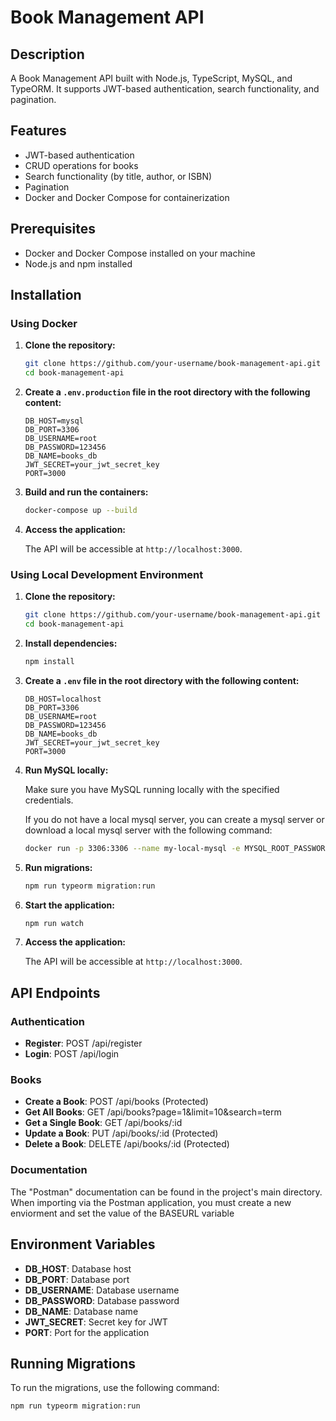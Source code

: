 # Book Management API

## Description
A Book Management API built with Node.js, TypeScript, MySQL, and TypeORM. It supports JWT-based authentication, search functionality, and pagination.

## Features
- JWT-based authentication
- CRUD operations for books
- Search functionality (by title, author, or ISBN)
- Pagination
- Docker and Docker Compose for containerization

## Prerequisites
- Docker and Docker Compose installed on your machine
- Node.js and npm installed

## Installation

### Using Docker

1. **Clone the repository:**

    ```sh
    git clone https://github.com/your-username/book-management-api.git
    cd book-management-api
    ```

2. **Create a `.env.production` file in the root directory with the following content:**

    ```env
    DB_HOST=mysql
    DB_PORT=3306
    DB_USERNAME=root
    DB_PASSWORD=123456
    DB_NAME=books_db
    JWT_SECRET=your_jwt_secret_key
    PORT=3000
    ```

3. **Build and run the containers:**

    ```sh
    docker-compose up --build
    ```

4. **Access the application:**

   The API will be accessible at `http://localhost:3000`.

### Using Local Development Environment

1. **Clone the repository:**

    ```sh
    git clone https://github.com/your-username/book-management-api.git
    cd book-management-api
    ```

2. **Install dependencies:**

    ```sh
    npm install
    ```

3. **Create a `.env` file in the root directory with the following content:**

    ```env
    DB_HOST=localhost
    DB_PORT=3306
    DB_USERNAME=root
    DB_PASSWORD=123456
    DB_NAME=books_db
    JWT_SECRET=your_jwt_secret_key
    PORT=3000
    ```

4. **Run MySQL locally:**

   Make sure you have MySQL running locally with the specified credentials. 
   
   If you do not have a local mysql server, you can create a mysql server or download a local mysql server with the following command:
   ```sh
   docker run -p 3306:3306 --name my-local-mysql -e MYSQL_ROOT_PASSWORD=123456 -d mysql:8.0
   ```
5. **Run migrations:**

    ```sh
    npm run typeorm migration:run
    ```

6. **Start the application:**

    ```sh
    npm run watch
    ```

7. **Access the application:**

   The API will be accessible at `http://localhost:3000`.

## API Endpoints

### Authentication
- **Register**: POST /api/register
- **Login**: POST /api/login

### Books
- **Create a Book**: POST /api/books (Protected)
- **Get All Books**: GET /api/books?page=1&limit=10&search=term
- **Get a Single Book**: GET /api/books/:id
- **Update a Book**: PUT /api/books/:id (Protected)
- **Delete a Book**: DELETE /api/books/:id (Protected)

### Documentation
The "Postman" documentation can be found in the project's main directory. When importing via the Postman application, you must create a new enviorment and set the value of the BASEURL variable
## Environment Variables

- **DB_HOST**: Database host
- **DB_PORT**: Database port
- **DB_USERNAME**: Database username
- **DB_PASSWORD**: Database password
- **DB_NAME**: Database name
- **JWT_SECRET**: Secret key for JWT
- **PORT**: Port for the application

## Running Migrations

To run the migrations, use the following command:

```sh
npm run typeorm migration:run
